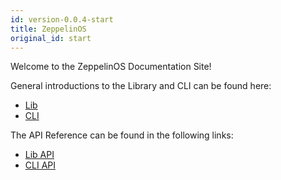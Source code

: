 ```yaml
---
id: version-0.0.4-start
title: ZeppelinOS
original_id: start
---
```


Welcome to the ZeppelinOS Documentation Site!

General introductions to the Library and CLI can be found here:
- [Lib](libstart.md)
- [CLI](clistart.md)

The API Reference can be found in the following links:
- [Lib API](api_libapi.md)
- [CLI API](cli_cliapi.md)
